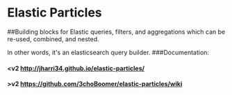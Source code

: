 # Elastic Particles
##Building blocks for Elastic queries, filters, and aggregations which can be re-used, combined, and nested. 

In other words, it's an elasticsearch query builder.
###Documentation: 
#### <v2 http://jharri34.github.io/elastic-particles/
#### >v2 https://github.com/3choBoomer/elastic-particles/wiki

